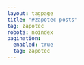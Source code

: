 ```yaml
---
layout: tagpage
title: "#zapotec posts"
tag: zapotec
robots: noindex 
pagination: 
  enabled: true 
  tag: zapotec 
---
```

